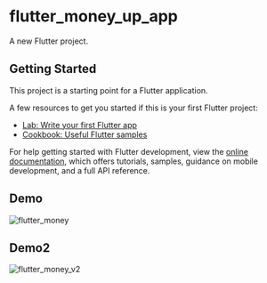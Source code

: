# flutter_money_up_app

A new Flutter project.

## Getting Started

This project is a starting point for a Flutter application.

A few resources to get you started if this is your first Flutter project:

- [Lab: Write your first Flutter app](https://docs.flutter.dev/get-started/codelab)
- [Cookbook: Useful Flutter samples](https://docs.flutter.dev/cookbook)

For help getting started with Flutter development, view the
[online documentation](https://docs.flutter.dev/), which offers tutorials,
samples, guidance on mobile development, and a full API reference.

## Demo

![flutter_money](https://user-images.githubusercontent.com/87839643/208289246-569500d3-71da-4084-bc42-38c0a4d106cb.gif)

## Demo2
![flutter_money_v2](https://user-images.githubusercontent.com/87839643/208295818-3b1db7c1-c683-4170-83b9-b85b2a97cd61.gif)
